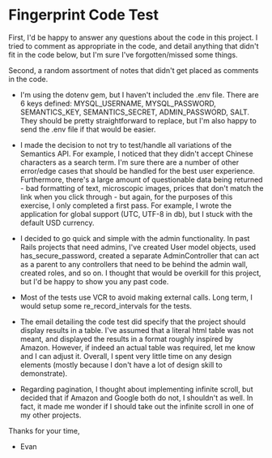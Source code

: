 Fingerprint Code Test
=====================

First, I'd be happy to answer any questions about the code in this project. I tried to comment as appropriate in the code, and detail anything that didn't fit in the code below, but I'm sure I've forgotten/missed some things. 

Second, a random assortment of notes that didn't get placed as comments in the code.
  * I'm using the dotenv gem, but I haven't included the .env file. There are 6 keys defined: 
    MYSQL_USERNAME, MYSQL_PASSWORD, SEMANTICS_KEY, SEMANTICS_SECRET, ADMIN_PASSWORD, SALT. They should be pretty straightforward to replace, but I'm also happy to send the .env file if that would be easier.
    
  * I made the decision to not try to test/handle all variations of the Semantics API. For example, I noticed that they didn't accept Chinese characters as a search term. I'm sure there are a number of other error/edge cases that should be handled for the best user experience. Furthermore, there's a large amount of questionable data being returned - bad formatting of text, microscopic images, prices that don't match the link when you click through - but again, for the purposes of this exercise, I only completed a first pass. For example, I wrote the application for global support (UTC, UTF-8 in db), but I stuck with the default USD currency. 
  
  * I decided to go quick and simple with the admin functionality. In past Rails projects that need admins, I've created User model objects, used has_secure_password, created a separate AdminController that can act as a parent to any controllers that need to be behind the admin wall, created roles, and so on. I thought that would be overkill for this project, but I'd be happy to show you any past code.
  
  * Most of the tests use VCR to avoid making external calls. Long term, I would setup some re_record_intervals for the tests.
  
  * The email detailing the code test did specify that the project should display results in a table. I've assumed that a literal html table was not meant, and displayed the results in a format roughly inspired by Amazon. However, if indeed an actual table was required, let me know and I can adjust it. Overall, I spent very little time on any design elements (mostly because I don't have a lot of design skill to demonstrate). 
  
  * Regarding pagination, I thought about implementing infinite scroll, but decided that if Amazon and Google both do not, I shouldn't as well. In fact, it made me wonder if I should take out the infinite scroll in one of my other projects. 
  
Thanks for your time,
- Evan
